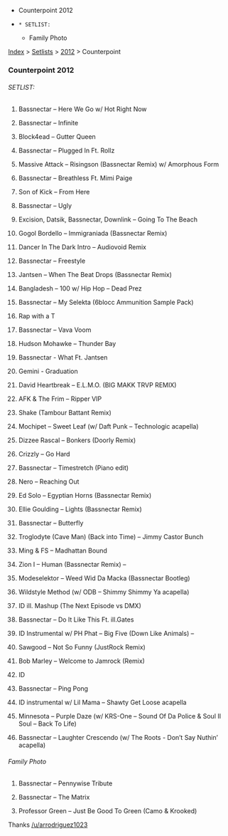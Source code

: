   * Counterpoint 2012
  *     * SETLIST:
    * Family Photo

[Index](https://www.reddit.com/r/bassnectar/wiki/index) >
[Setlists](https://www.reddit.com/r/bassnectar/wiki/interactive/setlists) >
[2012](https://www.reddit.com/r/bassnectar/wiki/interactive/setlists/2012) >
Counterpoint

### Counterpoint 2012

###### SETLIST:

  1. Bassnectar – Here We Go w/ Hot Right Now

  2. Bassnectar – Infinite

  3. Block4ead – Gutter Queen

  4. Bassnectar – Plugged In Ft. Rollz

  5. Massive Attack – Risingson (Bassnectar Remix) w/ Amorphous Form

  6. Bassnectar – Breathless Ft. Mimi Paige

  7. Son of Kick – From Here

  8. Bassnectar – Ugly

  9. Excision, Datsik, Bassnectar, Downlink – Going To The Beach

  10. Gogol Bordello – Immigraniada (Bassnectar Remix)

  11. Dancer In The Dark Intro – Audiovoid Remix

  12. Bassnectar – Freestyle

  13. Jantsen – When The Beat Drops (Bassnectar Remix)

  14. Bangladesh – 100 w/ Hip Hop – Dead Prez

  15. Bassnectar – My Selekta (6blocc Ammunition Sample Pack)

  16. Rap with a T

  17. Bassnectar – Vava Voom

  18. Hudson Mohawke – Thunder Bay

  19. Bassnectar - What Ft. Jantsen

  20. Gemini - Graduation

  21. David Heartbreak – E.L.M.O. (BIG MAKK TRVP REMIX)

  22. AFK & The Frim – Ripper VIP

  23. Shake (Tambour Battant Remix)

  24. Mochipet – Sweet Leaf (w/ Daft Punk – Technologic acapella)

  25. Dizzee Rascal – Bonkers (Doorly Remix)

  26. Crizzly – Go Hard

  27. Bassnectar – Timestretch (Piano edit)

  28. Nero – Reaching Out

  29. Ed Solo – Egyptian Horns (Bassnectar Remix)

  30. Ellie Goulding – Lights (Bassnectar Remix)

  31. Bassnectar – Butterfly

  32. Troglodyte (Cave Man) (Back into Time) – Jimmy Castor Bunch

  33. Ming & FS – Madhattan Bound

  34. Zion I – Human (Bassnectar Remix) –

  35. Modeselektor – Weed Wid Da Macka (Bassnectar Bootleg) 

  36. Wildstyle Method (w/ ODB – Shimmy Shimmy Ya acapella)

  37. ID ill. Mashup (The Next Episode vs DMX)

  38. Bassnectar – Do It Like This Ft. ill.Gates

  39. ID Instrumental w/ PH Phat – Big Five (Down Like Animals) –

  40. Sawgood – Not So Funny (JustRock Remix)

  41. Bob Marley – Welcome to Jamrock (Remix)

  42. ID

  43. Bassnectar – Ping Pong

  44. ID instrumental w/ Lil Mama – Shawty Get Loose acapella

  45. Minnesota – Purple Daze (w/ KRS-One – Sound Of Da Police & Soul II Soul – Back To Life) 

  46. Bassnectar – Laughter Crescendo (w/ The Roots - Don’t Say Nuthin’ acapella)

###### Family Photo

  1. Bassnectar – Pennywise Tribute

  2. Bassnectar – The Matrix

  3. Professor Green – Just Be Good To Green (Camo & Krooked)

Thanks [/u/arrodriguez1023](/u/arrodriguez1023)

